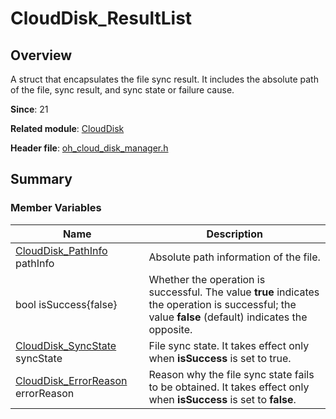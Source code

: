 # CloudDisk_ResultList
<!--Kit: Core File Kit-->
<!--Subsystem: FileManagement-->
<!--Owner: @oh_create_jiawei-->
<!--Designer: @oh_create_jiawei-->
<!--Tester: @liuhonggang123-->
<!--Adviser: @foryourself-->

## Overview

A struct that encapsulates the file sync result. It includes the absolute path of the file, sync result, and sync state or failure cause.

**Since**: 21

**Related module**: [CloudDisk](capi-clouddisk.md)

**Header file**: [oh_cloud_disk_manager.h](capi-oh-cloud-disk-manager-h.md)

## Summary

### Member Variables

| Name| Description|
| -- | -- |
| [CloudDisk_PathInfo](capi-clouddisk-clouddisk-pathinfo.md) pathInfo | Absolute path information of the file.|
| bool isSuccess{false} | Whether the operation is successful. The value **true** indicates the operation is successful; the value **false** (default) indicates the opposite.  |
| [CloudDisk_SyncState](capi-oh-cloud-disk-manager-h.md#clouddisk_syncstate) syncState | File sync state. It takes effect only when **isSuccess** is set to true.|
| [CloudDisk_ErrorReason](capi-oh-cloud-disk-manager-h.md#clouddisk_errorreason) errorReason | Reason why the file sync state fails to be obtained. It takes effect only when **isSuccess** is set to **false**.|
